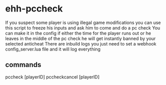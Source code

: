 # ehh-pccheck

If you suspect some player is using illegal game modifications you can use this script to freeze his inputs and ask him to come and do a pc check
You can make it in the config if either the time for the player runs out or he leaves in the middle of the pc check he will get instantly banned by your selected anticheat
There are inbuild logs you just need to set a webhook config_server.lua file and it will log everything

## commands

pccheck [playerID]
pccheckcancel [playerID]
